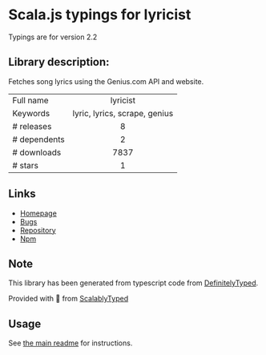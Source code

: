 
# Scala.js typings for lyricist

Typings are for version 2.2

## Library description:
Fetches song lyrics using the Genius.com API and website.

|                    |                 |
| ------------------ | :-------------: |
| Full name          | lyricist |
| Keywords           | lyric, lyrics, scrape, genius |
| # releases         | 8 |
| # dependents       | 2 |
| # downloads        | 7837 |
| # stars            | 1 |

## Links
- [Homepage](https://github.com/scf4/lyricist#readme)
- [Bugs](https://github.com/scf4/lyricist/issues)
- [Repository](https://github.com/scf4/lyricist)
- [Npm](https://www.npmjs.com/package/lyricist)
    


## Note
This library has been generated from typescript code from [DefinitelyTyped](https://definitelytyped.org).

Provided with :purple_heart: from [ScalablyTyped](https://github.com/oyvindberg/ScalablyTyped)

## Usage
See [the main readme](../../readme.md) for instructions.


